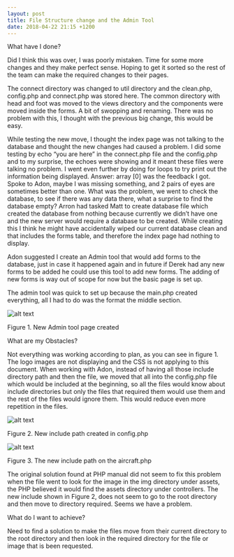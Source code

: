 ```yaml
---
layout: post
title: File Structure change and the Admin Tool
date: 2018-04-22 21:15 +1200
---
```


What have I done?

Did I think this was over, I was poorly mistaken. Time for some more changes and they make perfect sense. Hoping to get it sorted so the rest of the team can make the required changes to their pages.

The connect directory was changed to util directory and the clean.php, config.php and connect.php was stored here. The common directory with head and foot was moved to the views directory and the components were moved inside the forms. A bit of swopping and renaming. There was no problem with this, I thought with the previous big change, this would be easy.

While testing the new move, I thought the index page was not talking to the database and thought the new changes had caused a problem. I did some testing by echo “you are here” in the connect.php file and the config.php and to my surprise, the echoes were showing and it meant these files were talking no problem. I went even further by doing for loops to try print out the information being displayed. Answer: array [0] was the feedback I got. Spoke to Adon, maybe I was missing something, and 2 pairs of eyes are sometimes better than one. What was the problem, we went to check the database, to see if there was any data there, what a surprise to find the database empty? Arron had tasked Matt to create database file which created the database from nothing because currently we didn’t have one and the new server would require a database to be created. While creating this I think he might have accidentally wiped our current database clean and that includes the forms table, and therefore the index page had nothing to display. 

Adon suggested I create an Admin tool that would add forms to the database, just in case it happened again and in future if Derek had any new forms to be added he could use this tool to add new forms. The adding of new forms is way out of scope for now but the basic page is set up.

The admin tool was quick to set up because the main.php created everything, all I had to do was the format the middle section.

![alt text](/assets/admin.JPG " admin ")

Figure 1. New Admin tool page created

What are my Obstacles?

Not everything was working according to plan, as you can see in figure 1. The logo images are not displaying and the CSS is not applying to this document. When working with Adon, instead of having all those include directory path and then the file, we moved that all into the config.php file which would be included at the beginning, so all the files would know about include directories but only the files that required them would use them and the rest of the files would ignore them. This would reduce even more repetition in the files. 

![alt text](/assets/newinclude.JPG " include config ")

Figure 2. New include path created in config.php

![alt text](/assets/aircraftinclude.JPG " aircraft include ")

Figure 3. The new include path on the aircraft.php 

The original solution found at PHP manual did not seem to fix this problem when the file went to look for the image in the img directory under assets, the PHP believed it would find the assets directory under controllers. The new include shown in Figure 2, does not seem to go to the root directory and then move to directory required. Seems we have a problem. 

What do I want to achieve? 

Need to find a solution to make the files move from their current directory to the root directory and then look in the required directory for the file or image that is been requested.


